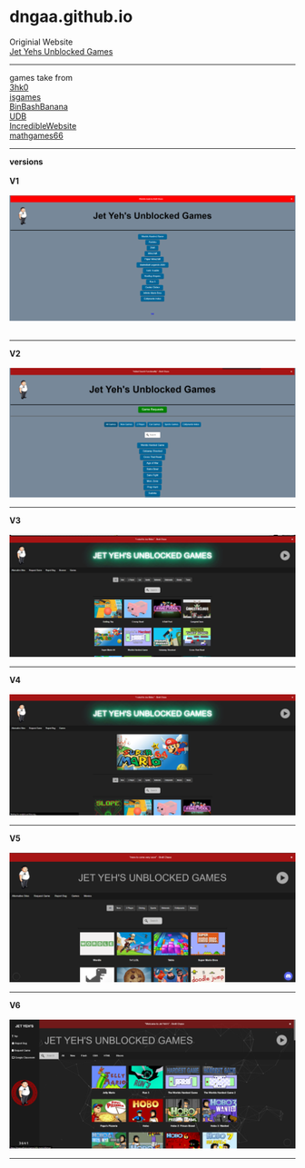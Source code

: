 # dngaa.github.io
Originial Website <br>
[Jet Yehs Unblocked Games](https://jetyehsunblocked.codehs.me/) <br><hr>

games take from <br>
[3hk0](https://github.com/3kh0/3kh0.github.io) <br>
[isgames](https://github.com/isgames/isgames.github.io) <br>
[BinBashBanana](https://github.com/BinBashBanana/gfiles) <br>
[UDB](https://github.com/unblockeddatabase) <br>
[IncredibleWebsite](https://github.com/incrediblewebsite)<br>
[mathgames66](https://github.com/mathgames66/mathgames66.github.io)<hr>

<b>versions</b> <br><br>
<b>V1</b><br><br>
![v1](img/archive/v1.png)<br><br><hr>
<b>V2</b><br><br>
![v2](img/archive/v2.png)<br><hr>
<b>V3</b><br><br>
![v3](img/archive/v3.png)<br><hr>
<b>V4</b><br><br>
![v4](img/archive/v4.png)<br><hr>
<b>V5</b><br><br>
![v5](img/archive/v5.png)<br><hr>
<b>V6</b><br><br>
![v6](img/archive/v6.png)<br><hr>

